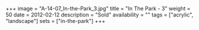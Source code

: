 +++
image = "A-14-07_In-the-Park_3.jpg"
title = "In The Park - 3"
weight = 50
date = 2012-02-12
description = "Sold"
availability = ""
tags = ["acrylic", "landscape"]
sets = ["in-the-park"]
+++

